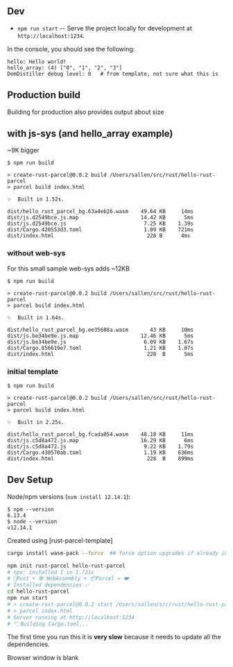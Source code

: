 ## Dev

* `npm run start` -- Serve the project locally for
  development at `http://localhost:1234`.

In the console, you should see the following:

```
hello: Hello world!
hello_array: (4) ["0", "1", "2", "3"]
DomDistiller debug level: 0   # from template, not sure what this is
```

## Production build

Building for production also provides output about size

## with js-sys (and hello_array example)

~9K bigger

```
$ npm run build

> create-rust-parcel@0.0.2 build /Users/sallen/src/rust/hello-rust-parcel
> parcel build index.html

✨  Built in 1.52s.

dist/hello_rust_parcel_bg.63a4eb26.wasm    49.64 KB     14ms
dist/js.d2549bce.js.map                    14.42 KB      5ms
dist/js.d2549bce.js                         7.25 KB    1.39s
dist/Cargo.420553d3.toml                    1.09 KB    721ms
dist/index.html                              228 B      4ms
```


### without web-sys

For this small sample web-sys adds ~12KB

```
$ npm run build

> create-rust-parcel@0.0.2 build /Users/sallen/src/rust/hello-rust-parcel
> parcel build index.html

✨  Built in 1.64s.

dist/hello_rust_parcel_bg.ee35688a.wasm       43 KB     10ms
dist/js.be34be9e.js.map                    12.46 KB      5ms
dist/js.be34be9e.js                         6.09 KB    1.67s
dist/Cargo.856619e7.toml                    1.21 KB    1.07s
dist/index.html                              228  B      5ms
```


### initial template
```
$ npm run build

> create-rust-parcel@0.0.2 build /Users/sallen/src/rust/hello-rust-parcel
> parcel build index.html

✨  Built in 2.25s.

dist/hello_rust_parcel_bg.fcada054.wasm    48.18 KB     11ms
dist/js.c5d8a472.js.map                    16.29 KB      6ms
dist/js.c5d8a472.js                         9.22 KB    1.79s
dist/Cargo.430570ab.toml                    1.19 KB    636ms
dist/index.html                              228  B    899ms
```



## Dev Setup

Node/npm versions (`nvm install 12.14.1`):
````
$ npm --version
6.13.4
$ node --version
v12.14.1
````

Created using [rust-parcel-template]

```sh
cargo install wasm-pack --force  ## force option upgrades if already installed
```


```sh
npm init rust-parcel hello-rust-parcel
# npx: installed 1 in 1.721s
# 🦀Rust + 🕸 WebAssembly + 📦Parcel = ❤️
# Installed dependencies ✅
cd hello-rust-parcel
npm run start
# > create-rust-parcel@0.0.2 start /Users/sallen/src/rust/hello-rust-parcel
# > parcel index.html
# Server running at http://localhost:1234 
# ⠋ Building Cargo.toml...
```

The first time you run this it is **very slow** because it needs to update all
the dependencies.

Browser window is blank

